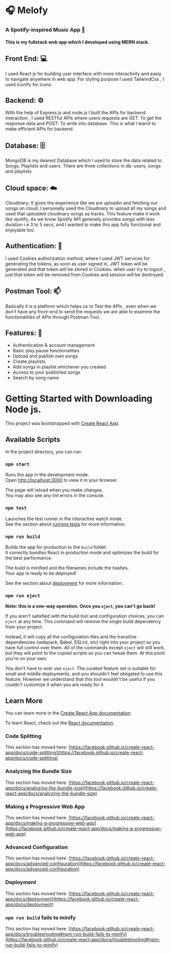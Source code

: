 
# :headphones: Melofy 
### A Spotify-inspired Music App :cowboy_hat_face:
#### This is my fullstack web app which I developed using MERN stack.
## Front End: :computer:
I used React js for building user interface with more interactivity and easiy to navigate anywhere in web app.
For styling purpose I used TailwindCss , I used Iconify for icons.

## Backend: :gear:
With the help of Express.js and node.js I built the APIs for backend interaction , I used RESTful APIs where users requests are GET: To get the response data and POST: To write into database. This is what I learnt to make efficient APIs for backend.

## Database: :file_cabinet:
MongoDB is my dearest Database which I used to store the data related to Songs, Playlists and users. There are three collections in db: users, songs and playlists

## Cloud space: :cloud:
Cloudinary: It gives the experience like we are uploadin and fetching our songs on cloud, I personally used the Cloudinary to upload all my songs and used that uploaded cloudinary songs as tracks. This feature make it work like spotify, As we know Spotify API generally provides songs with less duration i.e 3 to 5 secs, and I wanted to make this app fully functional and enjoyable too.

## Authentication: :cop: 
I used Cookies authorization method, where I used JWT services for generating the tokens, as soon as user signed in, JWT token will be generated and that token will be stored in Cookies. when user try to logout , just that token will be removed from Cookies and session will be destroyed. 

## Postman Tool: :mailbox:
Basically it is a platform which helps us to Test the APIs , even when we don't have any front-end to send the requests we are able to examine the functionalities of APIs through Postman Tool.

## Features: :rocket:
+ Authentication & account management
+ Basic play pause functionalities
+ Upload and publish own songs
+ Create playlists
+ Add songs in playlist whichever you created
+ Access to your published songs
+ Search by song name

# 
#
# Getting Started with Downloading Node js.

This project was bootstrapped with [Create React App](https://github.com/facebook/create-react-app).

## Available Scripts

In the project directory, you can run:

### `npm start`

Runs the app in the development mode.\
Open [http://localhost:3000](http://localhost:3000) to view it in your browser.

The page will reload when you make changes.\
You may also see any lint errors in the console.

### `npm test`

Launches the test runner in the interactive watch mode.\
See the section about [running tests](https://facebook.github.io/create-react-app/docs/running-tests) for more information.

### `npm run build`

Builds the app for production to the `build` folder.\
It correctly bundles React in production mode and optimizes the build for the best performance.

The build is minified and the filenames include the hashes.\
Your app is ready to be deployed!

See the section about [deployment](https://facebook.github.io/create-react-app/docs/deployment) for more information.

### `npm run eject`

**Note: this is a one-way operation. Once you `eject`, you can't go back!**

If you aren't satisfied with the build tool and configuration choices, you can `eject` at any time. This command will remove the single build dependency from your project.

Instead, it will copy all the configuration files and the transitive dependencies (webpack, Babel, ESLint, etc) right into your project so you have full control over them. All of the commands except `eject` will still work, but they will point to the copied scripts so you can tweak them. At this point you're on your own.

You don't have to ever use `eject`. The curated feature set is suitable for small and middle deployments, and you shouldn't feel obligated to use this feature. However we understand that this tool wouldn't be useful if you couldn't customize it when you are ready for it.

## Learn More

You can learn more in the [Create React App documentation](https://facebook.github.io/create-react-app/docs/getting-started).

To learn React, check out the [React documentation](https://reactjs.org/).

### Code Splitting

This section has moved here: [https://facebook.github.io/create-react-app/docs/code-splitting](https://facebook.github.io/create-react-app/docs/code-splitting)

### Analyzing the Bundle Size

This section has moved here: [https://facebook.github.io/create-react-app/docs/analyzing-the-bundle-size](https://facebook.github.io/create-react-app/docs/analyzing-the-bundle-size)

### Making a Progressive Web App

This section has moved here: [https://facebook.github.io/create-react-app/docs/making-a-progressive-web-app](https://facebook.github.io/create-react-app/docs/making-a-progressive-web-app)

### Advanced Configuration

This section has moved here: [https://facebook.github.io/create-react-app/docs/advanced-configuration](https://facebook.github.io/create-react-app/docs/advanced-configuration)

### Deployment

This section has moved here: [https://facebook.github.io/create-react-app/docs/deployment](https://facebook.github.io/create-react-app/docs/deployment)

### `npm run build` fails to minify

This section has moved here: [https://facebook.github.io/create-react-app/docs/troubleshooting#npm-run-build-fails-to-minify](https://facebook.github.io/create-react-app/docs/troubleshooting#npm-run-build-fails-to-minify)
